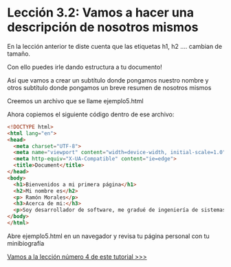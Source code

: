 # Lección 3.2: Vamos a hacer una descripción de nosotros mismos

En la lección anterior te diste cuenta que las etiquetas h1, h2 .... cambian de tamaño.

Con ello puedes irle dando estructura a tu documento!

Así que vamos a crear un subtítulo donde pongamos nuestro nombre y otros subtítulo donde pongamos un breve resumen de nosotros mismos

Creemos un archivo que se llame ejemplo5.html

Ahora copiemos el siguiente código dentro de ese archivo:

```html
<!DOCTYPE html>
<html lang="en">
<head>
  <meta charset="UTF-8">
  <meta name="viewport" content="width=device-width, initial-scale=1.0">
  <meta http-equiv="X-UA-Compatible" content="ie=edge">
  <title>Document</title>
</head>
<body>
  <h1>Bienvenidos a mi primera página</h1>
  <h2>Mi nombre es</h2>
  <p> Ramón Morales</p>
  <h3>Acerca de mi:</h3>
  <p>Soy desarrollador de software, me gradué de ingeniería de sistemas hace algunos años, llevo trabajando como desarrollador desde el 2006, pero la primera vez que hice código, fue en 1999 cuando estaba en octavo grado, es decir hace 20 años que programo</p>
</body>
</html>
```

Abre ejemplo5.html en un navegador y revisa tu página personal con tu minibiografía

[Vamos a la lección número 4 de este tutorial >>>](../04%20Comentar%20código%20html/Readme.md)